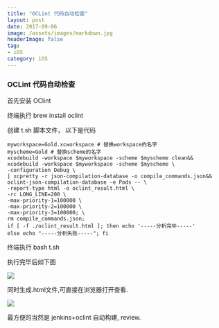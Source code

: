 ```yaml
---
title: "OCLint 代码自动检查"
layout: post
date: 2017-09-06
image: /assets/images/markdown.jpg
headerImage: false
tag:
- iOS
category: iOS
---
```


###	OCLint 代码自动检查

首先安装 OClint

终端执行 brew install oclint

创建 t.sh 脚本文件， 以下是代码

	myworkspace=Gold.xcworkspace # 替换workspace的名字
	myscheme=Gold # 替换scheme的名字
	xcodebuild -workspace $myworkspace -scheme $myscheme clean&&
	xcodebuild -workspace $myworkspace -scheme $myscheme \
	-configuration Debug \
	| xcpretty -r json-compilation-database -o compile_commands.json&&
	oclint-json-compilation-database -e Pods -- \
	-report-type html -o oclint_result.html \
	-rc LONG_LINE=200 \
	-max-priority-1=100000 \
	-max-priority-2=100000 \
	-max-priority-3=100000; \
	rm compile_commands.json;
	if [ -f ./oclint_result.html ]; then echo '-----分析完毕-----'
	else echo "-----分析失败-----"; fi
	
	
终端执行 bash t.sh


执行完毕后如下图

![](https://ws1.sinaimg.cn/large/9e1008a3ly1fj9lf6h3f2j20hy06bjsz.jpg)


同时生成.html文件,可直接在浏览器打开查看.

![](https://ws1.sinaimg.cn/large/9e1008a3ly1fj9lfh5bibj205m07z74j.jpg)

最方便的当然是 jenkins+oclint 自动构建, review.